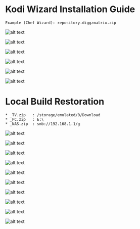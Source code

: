 # Kodi Wizard Installation Guide

	Example (Chef Wizard): repository.diggzmatrix.zip

![alt text](https://github.com/pkj99/kodi/blob/master/images/tips/wizard_installation(1).jpg?raw=true)

![alt text](https://github.com/pkj99/kodi/blob/master/images/tips/wizard_installation(2).jpg?raw=true)

![alt text](https://github.com/pkj99/kodi/blob/master/images/tips/wizard_installation(3).jpg?raw=true)

![alt text](https://github.com/pkj99/kodi/blob/master/images/tips/wizard_installation(4).jpg?raw=true)

![alt text](https://github.com/pkj99/kodi/blob/master/images/tips/wizard_installation(5).jpg?raw=true)

![alt text](https://github.com/pkj99/kodi/blob/master/images/tips/wizard_installation(6).jpg?raw=true)


# Local Build Restoration

	* _TV.zip	: /storage/emulated/0/Download
	* _PC.zip 	: E:\
	* _NAS.zip 	: smb://192.168.1.1/g

![alt text](https://github.com/pkj99/kodi/blob/master/images/tips/restore_local_build(1).jpg?raw=true)

![alt text](https://github.com/pkj99/kodi/blob/master/images/tips/restore_local_build(2).jpg?raw=true)

![alt text](https://github.com/pkj99/kodi/blob/master/images/tips/restore_local_build(3).jpg?raw=true)

![alt text](https://github.com/pkj99/kodi/blob/master/images/tips/restore_local_build(4).jpg?raw=true)

![alt text](https://github.com/pkj99/kodi/blob/master/images/tips/restore_local_build(5).jpg?raw=true)

![alt text](https://github.com/pkj99/kodi/blob/master/images/tips/restore_local_build(6).jpg?raw=true)

![alt text](https://github.com/pkj99/kodi/blob/master/images/tips/restore_local_build(7).jpg?raw=true)

![alt text](https://github.com/pkj99/kodi/blob/master/images/tips/restore_local_build(8).jpg?raw=true)

![alt text](https://github.com/pkj99/kodi/blob/master/images/tips/restore_local_build(9).jpg?raw=true)

![alt text](https://github.com/pkj99/kodi/blob/master/images/tips/restore_local_build(10).jpg?raw=true)




